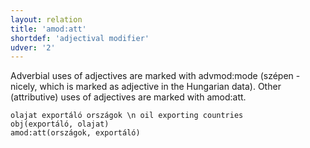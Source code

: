 ```yaml
---
layout: relation
title: 'amod:att'
shortdef: 'adjectival modifier'
udver: '2'
---
```


Adverbial uses of adjectives are marked with advmod:mode (szépen - nicely, which is marked as adjective in the Hungarian data).
Other (attributive) uses of adjectives are marked with amod:att.

~~~ sdparse
olajat exportáló országok \n oil exporting countries
obj(exportáló, olajat)
amod:att(országok, exportáló)
~~~

<!-- Interlanguage links updated Pá kvě 14 11:08:50 CEST 2021 -->

